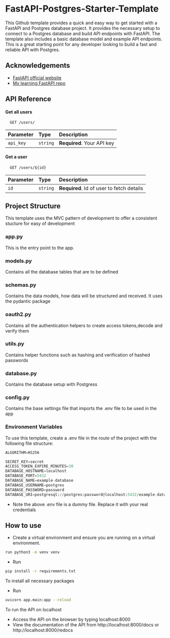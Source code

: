 # FastAPI-Postgres-Starter-Template
This Github template provides a quick and easy way to get started with a FastAPI and Postgres database project. It provides the necessary setup to connect to a Postgres database and build API endpoints with FastAPI. The template also includes a basic database model and example API endpoints. This is a great starting point for any developer looking to build a fast and reliable API with Postgres.

## Acknowledgements

 - [FastAPI official website](https://fastapi.tiangolo.com/)
 - [My learning FastAPI repo](https://github.com/reubendeekay/learning-fastapi)



## API Reference

#### Get all users

```http
  GET /users/
```

| Parameter | Type     | Description                |
| :-------- | :------- | :------------------------- |
| `api_key` | `string` | **Required**. Your API key |

#### Get a user

```http
  GET /users/${id}
```

| Parameter | Type     | Description                       |
| :-------- | :------- | :-------------------------------- |
| `id`      | `string` | **Required**. Id of user to fetch details|



## Project Structure
This template uses the MVC pattern of development to offer a consistent stucture for easy of development
### app.py
This is the entry point to the app.
### models.py 
Contains all the database tables that are to be defined
### schemas.py
Contains the data models, how data will be structured and received. It uses the pydantic package
### oauth2.py
Contains all the authentication helpers to create access tokens,decode and verify them
### utils.py
Contains helper functions such as hashing and verification of hashed passwords
### database.py
Contains the database setup with Postgress
### config.py
Contains the base settings file that imports the .env file to be used in the app

### Environment Variables
To use this template, create a .env file in the route of the project with the following file structure:
```python
ALGORITHM=HS256

SECRET_KEY=secret
ACCESS_TOKEN_EXPIRE_MINUTES=30
DATABASE_HOSTNAME=localhost
DATABASE_PORT=5432
DATABASE_NAME=example-database
DATABASE_USERNAME=postgres
DATABASE_PASSWORD=password
DATABASE_URI=postgresql://postgres:password@localhost:5432/example-database
```
* Note the above .env file is a dummy file. Replace it with your real credentials

## How to use
* Create a virtual environment and ensure you are running on a virtual environment.
```bash
run python3 -m venv venv
```
* Run  
```bash
pip install -r requirements.txt
```
To install all necessary packages
* Run 
```bash
uvicorn app.main:app --reload 
```
To run the API on localhost
* Access the API on the browser by typing localhost:8000
* View the documentation of the API from http://localhost:8000/docs or http://localhost:8000/redocs

